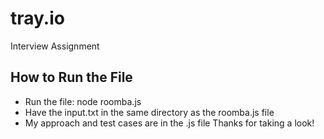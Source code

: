 # tray.io
Interview Assignment

## How to Run the File
* Run the file: node roomba.js
* Have the input.txt in the same directory as the roomba.js file
* My approach and test cases are in the .js file
Thanks for taking a look!
